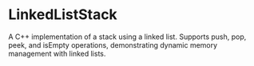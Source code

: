 # LinkedListStack
A C++ implementation of a stack using a linked list. Supports push, pop, peek, and isEmpty operations, demonstrating dynamic memory management with linked lists.
